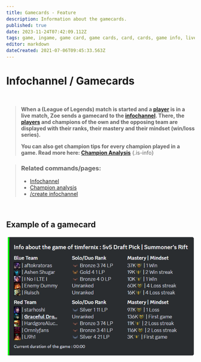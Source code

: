```yaml
---
title: Gamecards - Feature
description: Information about the gamecards.
published: true
date: 2023-11-24T07:42:09.112Z
tags: game, ingame, game card, game cards, card, cards, game info, live game, match, live
editor: markdown
dateCreated: 2021-07-06T09:45:33.563Z
---
```


# Infochannel / Gamecards

<br>

>**When a (League of Legends) match is started and a [player](/en/terms/player) is in a live match, Zoe sends a gamecard to the [infochannel](/en/features/infoChannel). There, the [players](/en/terms/player) and champions of the own and the opposing team are displayed with their ranks, their mastery and their mindset (win/loss series).**
>
>**You can also get champion tips for every champion played in a game. Read more here: [Champion Analysis](/en/features/champion-analysis)**
>{.is-info}

>### Related commands/pages:
>-   [Infochannel](/en/features/infoChannel/)
>-   [Champion analysis](/en/features/champion-analysis)
>-   [/create infochannel](/en/commands/create/infoChannel/)

<br>

## Example of a gamecard

![](/en_/en_gamecard.png)
